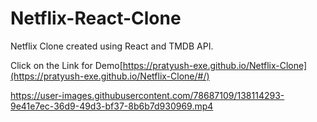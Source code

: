 # Netflix-React-Clone

Netflix Clone created using React and TMDB API.

Click on the Link for Demo[https://pratyush-exe.github.io/Netflix-Clone](https://pratyush-exe.github.io/Netflix-Clone/#/)


https://user-images.githubusercontent.com/78687109/138114293-9e41e7ec-36d9-49d3-bf37-8b6b7d930969.mp4

